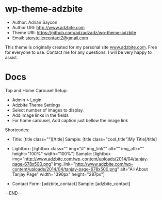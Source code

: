 wp-theme-adzbite
================
- Author: Adrian Saycon 
- Author URI: http://www.adzbite.com 
- Theme URI: https://github.com/adzadzadz/wp-theme-adzbite 
- Email: storytellercontact2@gmail.com 


This theme is originally created for my personal site www.adzbite.com. Free for everyone to use.
Contact me for any questions. I will be very happy to assist.


Docs
============
Top and Home Carousel Setup: 
- Admin > Login 
- Adzbite Theme Settings 
- Select number of images to display. 
- Add image links in the fields  
- For home carousel, Add caption just bellow the image link 

Shortcodes:
- Title: [title class=""][/title]
Sample: [title class="cool_title"]My Title[/title]

- Lightbox: [lightbox class="" img="#" img_link"" alt="" img_attr="" height="100%" width="100%"]
Sample: [lightbox img="http://www.adzbite.com/wp-content/uploads/2014/04/tanjay-page-678x500.png" img_link="http://www.adzbite.com/wp-content/uploads/2014/04/tanjay-page-678x500.png" alt="All About Tanjay Page" width="390px" height="287px"]

- Contact Form: [adzbite_contact]
Sample: [adzbite_contact]


--END--